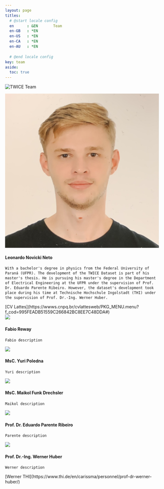 ```yaml
---
layout: page
titles:
  # @start locale config
  en      : &EN       Team
  en-GB   : *EN
  en-US   : *EN
  en-CA   : *EN
  en-AU   : *EN

  # @end locale config
key: team
aside:
  toc: true
---
```

 <p>
 <img class="image-inline" src="./images/team.png" alt="TWICE Team" />
</p>


<div class="item">
  <div class="item__image">
    <img class="image" src="./images/leonardo_photo.jpeg"/>
  </div>
  <div class="item__content">
    <div class="item__header">
      <h4>Leonardo Novicki Neto</h4>
    </div>
    <div class="item__description">
      <p>
    
    With a bachelor's degree in physics from the Federal University of Paraná (UFPR). The development of the TWICE Dataset is part of his master's thesis. He is pursuing his master's degree in the Department of Electrical Engineering at the UFPR under the supervision of Prof. Dr. Eduardo Parente Ribeiro. However, the dataset's development took place during his time at Technische Hochschule Ingolstadt (THI) under the supervision of Prof. Dr.-Ing. Werner Huber.

</p>
    </div>
  </div>
</div>
[CV Lattes](https://wwws.cnpq.br/cvlattesweb/PKG_MENU.menu?f_cod=995FEADB51559C266842BC8EE7C48DDA#)

<div class="item">
  <div class="item__image">
    <img class="image" src="./images/fabio_photo.jpeg"/>
  </div>
  <div class="item__content">
    <div class="item__header">
      <h4>Fabio Reway</h4>
    </div>
    <div class="item__description">
      <p>
    
    Fabio description

</p>
    </div>
  </div>
</div>

<div class="item">
  <div class="item__image">
    <img class="image" src="./images/yuri_photo.jpeg"/>
  </div>
  <div class="item__content">
    <div class="item__header">
      <h4>MsC. Yuri Poledna</h4>
    </div>
    <div class="item__description">
      <p>
    
    Yuri description

</p>
    </div>
  </div>
</div>

<div class="item">
  <div class="item__image">
    <img class="image" src="./images/maikol_photo.jpeg"/>
  </div>
  <div class="item__content">
    <div class="item__header">
      <h4>MsC. Maikol Funk Drechsler</h4>
    </div>
    <div class="item__description">
      <p>
    
    Maikol description

</p>
    </div>
  </div>
</div>

<div class="item">
  <div class="item__image">
    <img class="image" src="./images/parente_photo.jpeg"/>
  </div>
  <div class="item__content">
    <div class="item__header">
      <h4>Prof. Dr. Eduardo Parente Ribeiro</h4>
    </div>
    <div class="item__description">
      <p>
    
    Parente description

</p>
    </div>
  </div>
</div>

<div class="item">
  <div class="item__image">
    <img class="image" src="./images/werner_photo.jpeg"/>
  </div>
  <div class="item__content">
    <div class="item__header">
      <h4>Prof. Dr.-Ing. Werner Huber</h4>
    </div>
    <div class="item__description">
      <p>
    
    Werner description

</p>
    </div>
  </div>
</div>
[Werner THI](https://www.thi.de/en/carissma/personnel/prof-dr-werner-huber/)